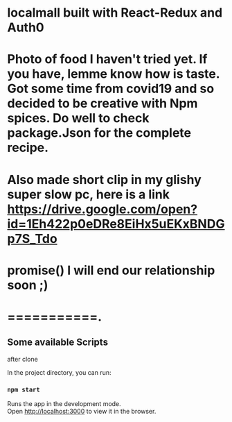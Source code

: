 # localmall built  with React-Redux and Auth0

# Photo of food I haven't tried yet. If you have, lemme know how is taste. Got some time from covid19 and so decided to be creative with Npm spices. Do well to check package.Json for the complete recipe. 

# Also made short clip in my glishy super slow pc, here is a link https://drive.google.com/open?id=1Eh422p0eDRe8EiHx5uEKxBNDGp7S_Tdo 

# promise() I will end our relationship soon ;)

# ===========.

## Some available Scripts

after clone

In the project directory, you can run:

### `npm start`

Runs the app in the development mode.<br />
Open [http://localhost:3000](http://localhost:3000) to view it in the browser.


